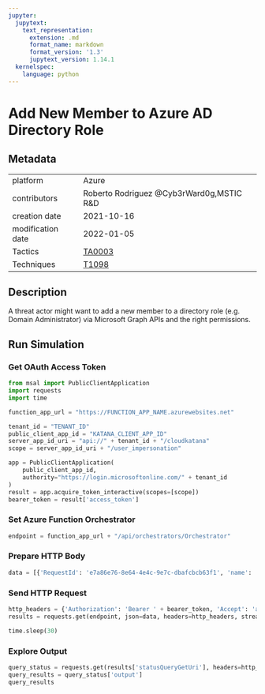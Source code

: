 ```yaml
---
jupyter:
  jupytext:
    text_representation:
      extension: .md
      format_name: markdown
      format_version: '1.3'
      jupytext_version: 1.14.1
  kernelspec:
    language: python
---
```


# Add New Member to Azure AD Directory Role


## Metadata



|                   |    |
|:------------------|:---|
| platform          | Azure |
| contributors      | Roberto Rodriguez @Cyb3rWard0g,MSTIC R&D |
| creation date     | 2021-10-16 |
| modification date | 2022-01-05 |
| Tactics           | [TA0003](https://attack.mitre.org/tactics/TA0003) |
| Techniques        | [T1098](https://attack.mitre.org/techniques/T1098) |


## Description
A threat actor might want to add a new member to a directory role (e.g. Domain Administrator) via Microsoft Graph APIs and the right permissions.



## Run Simulation


### Get OAuth Access Token

```python
from msal import PublicClientApplication
import requests
import time

function_app_url = "https://FUNCTION_APP_NAME.azurewebsites.net"

tenant_id = "TENANT_ID"
public_client_app_id = "KATANA_CLIENT_APP_ID"
server_app_id_uri = "api://" + tenant_id + "/cloudkatana"
scope = server_app_id_uri + "/user_impersonation"

app = PublicClientApplication(
    public_client_app_id,
    authority="https://login.microsoftonline.com/" + tenant_id
)
result = app.acquire_token_interactive(scopes=[scope])
bearer_token = result['access_token']
```

### Set Azure Function Orchestrator

```python
endpoint = function_app_url + "/api/orchestrators/Orchestrator"
```

### Prepare HTTP Body

```python
data = [{'RequestId': 'e7a86e76-8e64-4e4c-9e7c-dbafcbcb63f1', 'name': 'Add New Member to Azure AD Directory Role', 'metadata': {'creationDate': '2021-10-16', 'modificationDate': '2022-01-05', 'description': 'A threat actor might want to add a new member to a directory role (e.g. Domain Administrator) via Microsoft Graph APIs and the right permissions.\n', 'contributors': ['Roberto Rodriguez @Cyb3rWard0g', 'MSTIC R&D'], 'mitreAttack': [{'technique': 'T1098', 'tactics': ['TA0003']}]}, 'steps': [{'schema': 'atomic', 'id': 'aa48c56c-cc70-422e-948d-a2e2118688dd', 'name': 'Add New Member to Azure AD Directory Role', 'metadata': {'creationDate': '2021-10-16', 'modificationDate': '2022-01-05', 'description': 'A threat actor might want to add a new member to a directory role (e.g. Domain Administrator) via Microsoft Graph APIs and the right permissions.\n', 'contributors': ['Roberto Rodriguez @Cyb3rWard0g', 'MSTIC R&D'], 'mitreAttack': [{'technique': 'T1098', 'tactics': ['TA0003']}]}, 'authorization': [{'resource': 'https://graph.microsoft.com/', 'permissionsType': 'application', 'permissions': ['RoleManagement.ReadWrite.Directory']}], 'execution': {'type': 'ScriptModule', 'platform': 'Azure', 'executor': 'PowerShell', 'module': {'name': 'CloudKatanaAbilities', 'version': 1.0, 'function': 'Add-CKAzADMemberToDirectoryRole'}, 'parameters': {}}, 'file_name': 'add_new_member_to_azure_ad_directory_role', 'number': 1}]}]
```

### Send HTTP Request

```python
http_headers = {'Authorization': 'Bearer ' + bearer_token, 'Accept': 'application/json','Content-Type': 'application/json'}
results = requests.get(endpoint, json=data, headers=http_headers, stream=False).json()

time.sleep(30)
```

### Explore Output

```python
query_status = requests.get(results['statusQueryGetUri'], headers=http_headers, stream=False).json()
query_results = query_status['output']
query_results
```
